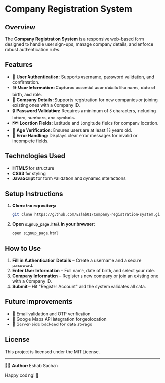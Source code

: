 # Company Registration System

## Overview
The **Company Registration System** is a responsive web-based form designed to handle user sign-ups, manage company details, and enforce robust authentication rules.

## Features
- 🎯 **User Authentication:** Supports username, password validation, and confirmation.
- 🛠️ **User Information:** Captures essential user details like name, date of birth, and role.
- 🏢 **Company Details:** Supports registration for new companies or joining existing ones with a Company ID.
- 🔒 **Password Validation:** Requires a minimum of 8 characters, including letters, numbers, and symbols.
- 🗺️ **Location Fields:** Latitude and Longitude fields for company location.
- 🧠 **Age Verification:** Ensures users are at least 18 years old.
- 🎉 **Error Handling:** Displays clear error messages for invalid or incomplete fields.

## Technologies Used
- **HTML5** for structure
- **CSS3** for styling
- **JavaScript** for form validation and dynamic interactions

## Setup Instructions
1. **Clone the repository:**
   ```bash
   git clone https://github.com/Eshab01/Company-registration-system.git
   ```

2. **Open `signup_page.html` in your browser:**
   ```bash
   open signup_page.html
   ```

## How to Use
1. **Fill in Authentication Details** – Create a username and a secure password.
2. **Enter User Information** – Full name, date of birth, and select your role.
3. **Company Information** – Register a new company or join an existing one with a Company ID.
4. **Submit** – Hit "Register Account" and the system validates all data.

## Future Improvements
- 📧 Email validation and OTP verification
- 📌 Google Maps API integration for geolocation
- 🔐 Server-side backend for data storage

## License
This project is licensed under the MIT License.

---
👨‍💻 **Author:** Eshab Sachan

Happy coding! 🚀


